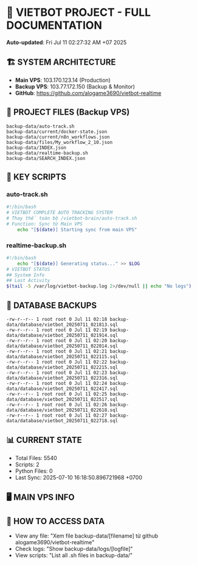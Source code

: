 # 🤖 VIETBOT PROJECT - FULL DOCUMENTATION
**Auto-updated**: Fri Jul 11 02:27:32 AM +07 2025

## 🏗️ SYSTEM ARCHITECTURE
- **Main VPS**: 103.170.123.14 (Production)
- **Backup VPS**: 103.77.172.150 (Backup & Monitor)
- **GitHub**: https://github.com/alogame3690/vietbot-realtime

## 📁 PROJECT FILES (Backup VPS)
```
backup-data/auto-track.sh
backup-data/current/docker-state.json
backup-data/current/n8n_workflows.json
backup-data/files/My_workflow_2_10.json
backup-data/INDEX.json
backup-data/realtime-backup.sh
backup-data/SEARCH_INDEX.json
```

## 🔧 KEY SCRIPTS
### auto-track.sh
```bash
#!/bin/bash
# VIETBOT COMPLETE AUTO TRACKING SYSTEM
# Thay thế toàn bộ /vietbot-brain/auto-track.sh
# Function: Sync từ Main VPS
    echo "[$(date)] Starting sync from main VPS"
```
### realtime-backup.sh
```bash
#!/bin/bash
    echo "[$(date)] Generating status..." >> $LOG
# VIETBOT STATUS
## System Info
## Last Activity
$(tail -5 /var/log/vietbot-backup.log 2>/dev/null || echo "No logs")
```

## 💾 DATABASE BACKUPS
```
-rw-r--r-- 1 root root 0 Jul 11 02:18 backup-data/database/vietbot_20250711_021813.sql
-rw-r--r-- 1 root root 0 Jul 11 02:19 backup-data/database/vietbot_20250711_021914.sql
-rw-r--r-- 1 root root 0 Jul 11 02:20 backup-data/database/vietbot_20250711_022014.sql
-rw-r--r-- 1 root root 0 Jul 11 02:21 backup-data/database/vietbot_20250711_022115.sql
-rw-r--r-- 1 root root 0 Jul 11 02:22 backup-data/database/vietbot_20250711_022215.sql
-rw-r--r-- 1 root root 0 Jul 11 02:23 backup-data/database/vietbot_20250711_022316.sql
-rw-r--r-- 1 root root 0 Jul 11 02:24 backup-data/database/vietbot_20250711_022417.sql
-rw-r--r-- 1 root root 0 Jul 11 02:25 backup-data/database/vietbot_20250711_022517.sql
-rw-r--r-- 1 root root 0 Jul 11 02:26 backup-data/database/vietbot_20250711_022618.sql
-rw-r--r-- 1 root root 0 Jul 11 02:27 backup-data/database/vietbot_20250711_022718.sql
```

## 📊 CURRENT STATE
- Total Files: 5540
- Scripts: 2
- Python Files: 0
- Last Sync: 2025-07-10 16:18:50.896721968 +0700

## 🖥️ MAIN VPS INFO


## 🚨 HOW TO ACCESS DATA
- View any file: "Xem file backup-data/[filename] từ github alogame3690/vietbot-realtime"
- Check logs: "Show backup-data/logs/[logfile]"
- View scripts: "List all .sh files in backup-data/"

